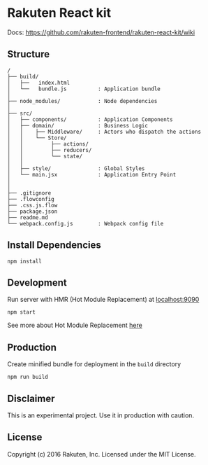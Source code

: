 # Rakuten React kit

Docs: https://github.com/rakuten-frontend/rakuten-react-kit/wiki

## Structure
```
/
├── build/
│   ├──   index.html
│   └──   bundle.js          : Application bundle
│
├── node_modules/            : Node dependencies
│
├── src/
│   ├── components/          : Application Components
│   ├── domain/              : Business Logic
│   │    ├── Middleware/     : Actors who dispatch the actions
│   │    └── Store/
│   │         ├── actions/
│   │         ├── reducers/
│   │         └── state/
│   │
│   ├── style/               : Global Styles
│   └── main.jsx             : Application Entry Point
│
│
├── .gitignore
├── .flowconfig
├── .css.js.flow
├── package.json
├── readme.md
└── webpack.config.js        : Webpack config file
```

## Install Dependencies

```
npm install
```

## Development

Run server with HMR (Hot Module Replacement) at [localhost:9090](http://localhost:9090)

```
npm start
```
See more about Hot Module Replacement [here](https://webpack.github.io/docs/hot-module-replacement.html)

## Production

Create minified bundle for deployment in the `build` directory

```
npm run build
```

## Disclaimer
This is an experimental project. Use it in production with caution.

## License

Copyright (c) 2016 Rakuten, Inc. Licensed under the MIT License.
